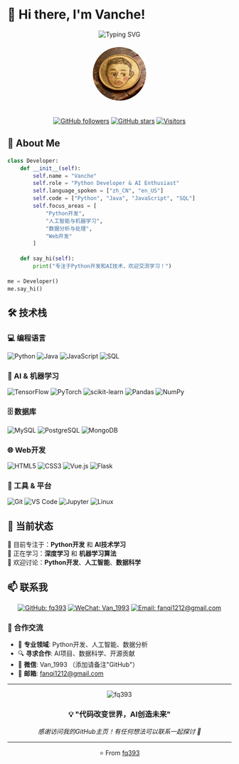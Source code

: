 # 👋 Hi there, I'm Vanche!

<div align="center">
  <img src="https://readme-typing-svg.herokuapp.com?font=Fira+Code&pause=1000&color=2196F3&center=true&vCenter=true&width=435&lines=Python+Developer;Java+%7C+AI+%7C+Machine+Learning;Always+learning+new+things" alt="Typing SVG" />
</div>

<div align="center">
  
  <!-- Personal Logo -->
  <img src="pic001.png" alt="Vanche's Logo" width="120" height="120" style="border-radius: 50%; margin: 20px 0;"/>
  
  <br/>
  
  [![GitHub followers](https://img.shields.io/github/followers/fq393?label=Followers&style=social)](https://github.com/fq393)
  [![GitHub stars](https://img.shields.io/github/stars/fq393?label=Stars&style=social)](https://github.com/fq393)
  [![Visitors](https://visitor-badge.glitch.me/badge?page_id=fq393.fq393&right_color=6366f1)](https://github.com/fq393)
  
</div>

## 🚀 About Me

```python
class Developer:
    def __init__(self):
        self.name = "Vanche"
        self.role = "Python Developer & AI Enthusiast"
        self.language_spoken = ["zh_CN", "en_US"]
        self.code = ["Python", "Java", "JavaScript", "SQL"]
        self.focus_areas = [
            "Python开发",
            "人工智能与机器学习", 
            "数据分析与处理",
            "Web开发"
        ]
        
    def say_hi(self):
        print("专注于Python开发和AI技术，欢迎交流学习！")

me = Developer()
me.say_hi()
```

## 🛠️ 技术栈

### 💻 编程语言
![Python](https://img.shields.io/badge/Python-3776AB?style=for-the-badge&logo=python&logoColor=white)
![Java](https://img.shields.io/badge/Java-ED8B00?style=for-the-badge&logo=java&logoColor=white)
![JavaScript](https://img.shields.io/badge/JavaScript-F7DF1E?style=for-the-badge&logo=javascript&logoColor=black)
![SQL](https://img.shields.io/badge/SQL-336791?style=for-the-badge&logo=postgresql&logoColor=white)

### 🤖 AI & 机器学习
![TensorFlow](https://img.shields.io/badge/TensorFlow-FF6F00?style=for-the-badge&logo=tensorflow&logoColor=white)
![PyTorch](https://img.shields.io/badge/PyTorch-EE4C2C?style=for-the-badge&logo=pytorch&logoColor=white)
![scikit-learn](https://img.shields.io/badge/scikit--learn-F7931E?style=for-the-badge&logo=scikit-learn&logoColor=white)
![Pandas](https://img.shields.io/badge/pandas-150458?style=for-the-badge&logo=pandas&logoColor=white)
![NumPy](https://img.shields.io/badge/numpy-013243?style=for-the-badge&logo=numpy&logoColor=white)

### 🗄️ 数据库
![MySQL](https://img.shields.io/badge/MySQL-00000F?style=for-the-badge&logo=mysql&logoColor=white)
![PostgreSQL](https://img.shields.io/badge/PostgreSQL-316192?style=for-the-badge&logo=postgresql&logoColor=white)
![MongoDB](https://img.shields.io/badge/MongoDB-4EA94B?style=for-the-badge&logo=mongodb&logoColor=white)

### 🌐 Web开发
![HTML5](https://img.shields.io/badge/HTML5-E34F26?style=for-the-badge&logo=html5&logoColor=white)
![CSS3](https://img.shields.io/badge/CSS3-1572B6?style=for-the-badge&logo=css3&logoColor=white)
![Vue.js](https://img.shields.io/badge/Vue.js-35495E?style=for-the-badge&logo=vue.js&logoColor=4FC08D)
![Flask](https://img.shields.io/badge/Flask-000000?style=for-the-badge&logo=flask&logoColor=white)

### 🔧 工具 & 平台
![Git](https://img.shields.io/badge/Git-F05032?style=for-the-badge&logo=git&logoColor=white)
![VS Code](https://img.shields.io/badge/VS_Code-007ACC?style=for-the-badge&logo=visual-studio-code&logoColor=white)
![Jupyter](https://img.shields.io/badge/Jupyter-F37626?style=for-the-badge&logo=jupyter&logoColor=white)
![Linux](https://img.shields.io/badge/Linux-FCC624?style=for-the-badge&logo=linux&logoColor=black)



## 🎵 当前状态

🔭 目前专注于：**Python开发** 和 **AI技术学习**  
🌱 正在学习：**深度学习** 和 **机器学习算法**  
💬 欢迎讨论：**Python开发**、**人工智能**、**数据科学**

## 📫 联系我

<div align="center">

[![GitHub: fq393](https://img.shields.io/badge/GitHub-fq393-100000?style=for-the-badge&logo=github&logoColor=white)](https://github.com/fq393)
[![WeChat: Van_1993](https://img.shields.io/badge/WeChat-Van__1993-07C160?style=for-the-badge&logo=wechat&logoColor=white)](#)
[![Email: fanqi1212@gmail.com](https://img.shields.io/badge/Email-fanqi1212@gmail.com-D14836?style=for-the-badge&logo=gmail&logoColor=white)](mailto:fanqi1212@gmail.com)

</div>

### 🤝 合作交流

- 💼 **专业领域**: Python开发、人工智能、数据分析
- 🔍 **寻求合作**: AI项目、数据科学、开源贡献
- 💬 **微信**: Van_1993 （添加请备注"GitHub"）
- 📧 **邮箱**: fanqi1212@gmail.com

---

<div align="center">
  <img src="https://komarev.com/ghpvc/?username=fq393&label=Profile%20views&color=0e75b6&style=flat" alt="fq393" />
</div>

<div align="center">
  
### 💡 "代码改变世界，AI创造未来"

*感谢访问我的GitHub主页！有任何想法可以联系一起探讨 🚀*

</div>

---

<div align="center">
  
  ⭐️ From [fq393](https://github.com/fq393)
  
</div>